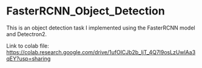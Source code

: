 # FasterRCNN_Object_Detection
This is an object detection task I implemented using the FasterRCNN model and Detectron2. 

Link to colab file: https://colab.research.google.com/drive/1ufOlCJb2b_ljT_4Q7l9osLzUwlAa3qEY?usp=sharing
